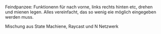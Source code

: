 Feindpanzee:
Funktionenn für nach vorne, links rechts hinten etc, drehen und mienen legen. Alles vereinfacht, das so wenig eie möglich eingegeben werden muss.

Mischung aus State Machiene, Raycast und N Netzwerk
